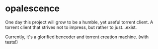 # opalescence

One day this project will grow to be a humble, yet useful torrent client.
A torrent client that strives not to impress, but rather to just...exist.

Currently, it's a glorified bencoder and torrent creation machine. (with tests!)

